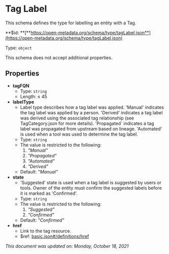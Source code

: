 # Tag Label

This schema defines the type for labelling an entity with a Tag.

**$id: **[**https://open-metadata.org/schema/type/tagLabel.json**](https://open-metadata.org/schema/type/tagLabel.json)

Type: `object`

This schema does not accept additional properties.

## Properties

* **tagFQN**
  * Type: `string`
  * Length: ≤ 45
* **labelType**
  * Label type describes how a tag label was applied. 'Manual' indicates the tag label was applied by a person. 'Derived' indicates a tag label was derived using the associated tag relationship (see TagCategory.json for more details). 'Propagated\` indicates a tag label was propagated from upstream based on lineage. 'Automated' is used when a tool was used to determine the tag label.
  * Type: `string`
  * The value is restricted to the following:
    1. _"Manual"_
    2. _"Propagated"_
    3. _"Automated"_
    4. _"Derived"_
  * Default: _"Manual"_
* **state**
  * 'Suggested' state is used when a tag label is suggested by users or tools. Owner of the entity must confirm the suggested labels before it is marked as 'Confirmed'.
  * Type: `string`
  * The value is restricted to the following:
    1. _"Suggested"_
    2. _"Confirmed"_
  * Default: _"Confirmed"_
* **href**
  * Link to the tag resource.
  * $ref: [basic.json#/definitions/href](basic.md#href)

_This document was updated on: Monday, October 18, 2021_
